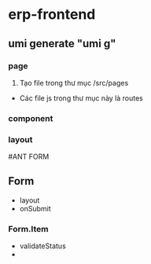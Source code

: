 # erp-frontend

## umi generate  "umi g"
### page
1. Tạo file trong thư mục /src/pages
- Các file js trong thư mục này là routes

### component

### layout


#ANT FORM
## Form
- layout
- onSubmit

### Form.Item
- validateStatus
- 